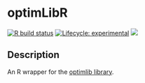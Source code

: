 # optimLibR

<!-- badges: start -->
  [![R build status](https://github.com/StateOfTheR/optimLibR/workflows/R-CMD-check/badge.svg)](https://github.com/StateOfTheR/optimLibR/actions)
  [![Lifecycle: experimental](https://img.shields.io/badge/lifecycle-experimental-orange.svg)](https://www.tidyverse.org/lifecycle/#experimental)
  [![](https://img.shields.io/github/last-commit/StateOfTheR/optimLibR.svg)](https://github.com/StateOfTheR/optimLibR/commits/master)
<!-- badges: end -->

## Description

An R wrapper for the [optimlib library](https://github.com/kthohr/optim).


